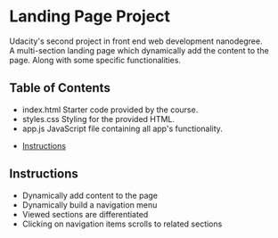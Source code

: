 # Landing Page Project
Udacity's second project in front end web development nanodegree.  
A multi-section landing page which dynamically add the content to the page. Along with some specific functionalities.
## Table of Contents
- index.html 
Starter code provided by the course.
- styles.css
Styling for the provided HTML.
- app.js
JavaScript file containing all app's functionality.
* [Instructions](#instructions)

## Instructions

- Dynamically add content to the page
- Dynamically build a navigation menu
- Viewed sections are differentiated
- Clicking on navigation items scrolls to related sections
